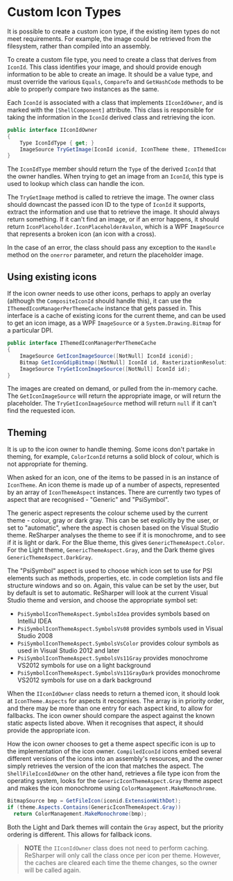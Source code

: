 ---
---

# Custom Icon Types

It is possible to create a custom icon type, if the existing item types do not meet requirements. For example, the image could be retrieved from the filesystem, rather than compiled into an assembly.

To create a custom file type, you need to create a class that derives from `IconId`. This class identifies your image, and should provide enough information to be able to create an image. It should be a value type, and must override the various `Equals`, `CompareTo` and `GetHashCode` methods to be able to properly compare two instances as the same.

Each `IconId` is associated with a class that implements `IIconIdOwner`, and is marked with the `[ShellComponent]` attribute. This class is responsible for taking the information in the `IconId` derived class and retrieving the icon.

```csharp
public interface IIconIdOwner
{
    Type IconIdType { get; }
    ImageSource TryGetImage(IconId iconid, IconTheme theme, IThemedIconManagerPerThemeCache themedIconManagerPerThemeCache, OnError onerror);
}
```

The `IconIdType` member should return the `Type` of the derived `IconId` that the owner handles. When trying to get an image from an `IconId`, this type is used to lookup which class can handle the icon.

The `TryGetImage` method is called to retrieve the image. The owner class should downcast the passed icon ID to the type of `IconId` it supports, extract the information and use that to retrieve the image. It should always return something. If it can't find an image, or if an error happens, it should return `IconPlaceholder.IconPlaceholderAvalon`, which is a WPF `ImageSource` that represents a broken icon (an icon with a cross).

In the case of an error, the class should pass any exception to the `Handle` method on the `onerror` parameter, and return the placeholder image.

## Using existing icons

If the icon owner needs to use other icons, perhaps to apply an overlay (although the `CompositeIconId` should handle this), it can use the `IThemedIconManagerPerThemeCache` instance that gets passed in. This interface is a cache of existing icons for the current theme, and can be used to get an icon image, as a WPF `ImageSource` or a `System.Drawing.Bitmap` for a particular DPI.

```csharp
public interface IThemedIconManagerPerThemeCache
{
    ImageSource GetIconImageSource([NotNull] IconId iconid);
    Bitmap GetIconGdipBitmap([NotNull] IconId id, RasterizationResolution resolution);
    ImageSource TryGetIconImageSource([NotNull] IconId id);
}
```

The images are created on demand, or pulled from the in-memory cache. The `GetIconImageSource` will return the appropriate image, or will return the placeholder. The `TryGetIconImageSource` method will return `null` if it can't find the requested icon.

## Theming

It is up to the icon owner to handle theming. Some icons don't partake in theming, for example, `ColorIconId` returns a solid block of colour, which is not appropriate for theming.

When asked for an icon, one of the items to be passed in is an instance of `IconTheme`. An icon theme is made up of a number of aspects, represented by an array of `IconThemeAspect` instances. There are currently two types of aspect that are recognised - "Generic" and "PsiSymbol".

The generic aspect represents the colour scheme used by the current theme - colour, gray or dark gray. This can be set explicitly by the user, or set to "automatic", where the aspect is chosen based on the Visual Studio theme. ReSharper analyses the theme to see if it is monochrome, and to see if it is light or dark. For the Blue theme, this gives `GenericThemeAspect.Color`. For the Light theme, `GenericThemeAspect.Gray`, and the Dark theme gives `GenericThemeAspect.DarkGray`.

The "PsiSymbol" aspect is used to choose which icon set to use for PSI elements such as methods, properties, etc. in code completion lists and file structure windows and so on. Again, this value can be set by the user, but by default is set to automatic. ReSharper will look at the current Visual Studio theme and version, and choose the appropriate symbol set:

* `PsiSymbolIconThemeAspect.SymbolsIdea` provides symbols based on IntelliJ IDEA
* `PsiSymbolIconThemeAspect.SymbolsVs08` provides symbols used in Visual Studio 2008
* `PsiSymbolIconThemeAspect.SymbolsVsColor` provides colour symbols as used in Visual Studio 2012 and later
* `PsiSymbolIconThemeAspect.SymbolsVs11Gray` provides monochrome VS2012 symbols for use on a light background
* `PsiSymbolIconThemeAspect.SymbolsVs11GrayDark` provides monochrome VS2012 symbols for use on a dark background

When the `IIconIdOwner` class needs to return a themed icon, it should look at `IconTheme.Aspects` for aspects it recognises. The array is in priority order, and there may be more than one entry for each aspect kind, to allow for fallbacks. The icon owner should compare the aspect against the known static aspects listed above. When it recognises that aspect, it should provide the appropriate icon.

How the icon owner chooses to get a theme aspect specific icon is up to the implementation of the icon owner. `CompiledIconId` icons embed several different versions of the icons into an assembly's resources, and the owner simply retrieves the version of the icon that matches the aspect. The `ShellFileIconIdOwner` on the other hand, retrieves a file type icon from the operating system, looks for the `GenericIconThemeAspect.Gray` theme aspect and makes the icon monochrome using `ColorManagement.MakeMonochrome`.

```csharp
BitmapSource bmp = GetFileIcon(iconid.ExtensionWithDot);
if (theme.Aspects.Contains(GenericIconThemeAspect.Gray))
  return ColorManagement.MakeMonochrome(bmp);
```

Both the Light and Dark themes will contain the `Gray` aspect, but the priority ordering is different. This allows for fallback icons.

> **NOTE** the `IIconIdOwner` class does not need to perform caching. ReSharper will only call the class once per icon per theme. However, the caches are cleared each time the theme changes, so the owner will be called again.


